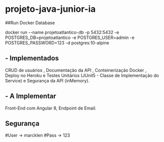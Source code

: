 # projeto-java-junior-ia

##Run Docker Database

docker run --name projetoatlantico-db -p 5432:5432 -e POSTGRES_DB=projetoatlantico -e POSTGRES_USER=admin -e POSTGRES_PASSWORD=123 -d postgres:10-alpine

## - Implementados

CRUD de usuários , Documentação da API , Conteinerização Docker , Deploy no Heroku e Testes Unitários (JUnit5 - Classe de Implementação do Service) e Segurança da API (inMemory).

## - A Implementar

Front-End com Angular 8, Endpoint de Email.

## Segurança
#User -> marcklen
#Pass -> 123
